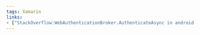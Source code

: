 ```yaml
---
tags: Xamarin
links:
- ["StackOverflow:WebAuthenticationBroker.AuthenticateAsync in android Xamarin",https://stackoverflow.com/questions/22031990/webauthenticationbroker-authenticateasync-in-android-xamarin]
---
```

